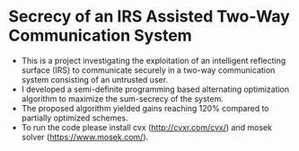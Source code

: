 # Secrecy of an IRS Assisted Two-Way Communication System

- This is a  project investigating the exploitation of an intelligent reflecting surface (IRS) to communicate securely in a two-way communication system consisting of an untrusted user.
- I developed a semi-definite programming based alternating optimization algorithm to maximize the sum-secrecy of the system.
- The proposed algorithm yielded gains reaching 120\% compared to partially optimized schemes.
- To run the code please install cvx (http://cvxr.com/cvx/) and mosek solver (https://www.mosek.com/). 
